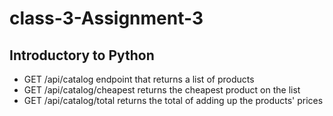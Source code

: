 # class-3-Assignment-3
## Introductory to Python

- GET /api/catalog endpoint that returns a list of products
- GET /api/catalog/cheapest returns the cheapest product on the list
- GET /api/catalog/total returns the total of adding up the products' prices
